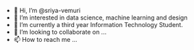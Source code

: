 - 👋 Hi, I’m @sriya-vemuri
- 👀 I’m interested in data science, machine learning and design
- 🌱 I’m currently a third year Information Technology Student.
- 💞️ I’m looking to collaborate on ...
- 📫 How to reach me ...

<!---
sriya-vemuri/sriya-vemuri is a ✨ special ✨ repository because its `README.md` (this file) appears on your GitHub profile.
You can click the Preview link to take a look at your changes.
--->
